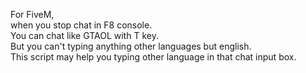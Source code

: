 For FiveM,  
when you stop chat in F8 console.  
You can chat like GTAOL with T key.  
But you can't typing anything other languages but english.  
This script may help you typing other language in that chat input box.  
